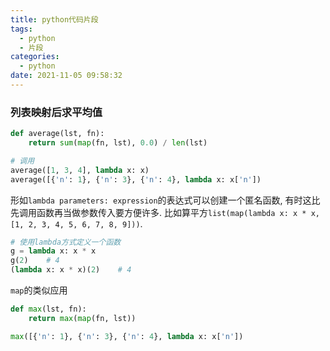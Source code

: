 ```yaml
---
title: python代码片段
tags:
  - python
  - 片段
categories:
  - python
date: 2021-11-05 09:58:32
---
```


### 列表映射后求平均值

```python
def average(lst, fn):
	return sum(map(fn, lst), 0.0) / len(lst)

# 调用
average([1, 3, 4], lambda x: x)
average([{'n': 1}, {'n': 3}, {'n': 4}, lambda x: x['n'])
```

形如`lambda parameters: expression`的表达式可以创建一个匿名函数, 有时这比先调用函数再当做参数传入要方便许多. 比如算平方`list(map(lambda x: x * x, [1, 2, 3, 4, 5, 6, 7, 8, 9]))`.

```python
# 使用lambda方式定义一个函数
g = lambda x: x * x
g(2)	# 4
(lambda x: x * x)(2)	# 4
```

`map`的类似应用

```python
def max(lst, fn):
    return max(map(fn, lst))

max([{'n': 1}, {'n': 3}, {'n': 4}, lambda x: x['n'])
```

